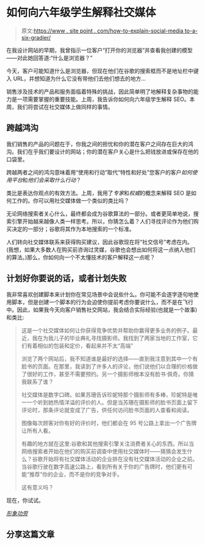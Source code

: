 # 如何向六年级学生解释社交媒体

> 原文:[https://www . site point . com/how-to-explain-social-media to-a-six-gradier/](https://www.sitepoint.com/how-to-explain-social-media-to-a-sixth-grader/)

在我设计网站的早期，我曾指示一位客户“打开你的浏览器”并查看我创建的模型——对此她回答道:“什么是浏览器？”

今天，客户可能知道什么是浏览器，但现在他们在谷歌的搜索框而不是地址栏中键入 URL，并想知道为什么它没有带他们去他们想去的地方…

销售涉及技术的产品和服务面临着特殊的挑战，因此简单明了地解释复杂事物的能力是一项需要掌握的重要技能。上周，我告诉你如何向六年级学生解释 SEO。本周，我们将尝试在社交媒体上做同样的事情。

## 跨越鸿沟

我们销售的产品的问题在于，你我之间的担忧和你的潜在客户之间存在巨大的鸿沟。我们在乎我们要设计的网站；你的潜在客户关心是什么把钱放进或保存在他的口袋里。

跨越两者之间的鸿沟意味着用“使用和行动”取代“特性和好处”您客户的客户*如何使用平台*和*他们会采取什么行动*？

类比是表达你观点的有效方法。上周，我用了*专家*和*权威*的概念来解释 SEO 是如何工作的。你可以用社交媒体做一个类似的类比吗？

无论网络搜索者关心什么，最终都会成为谷歌算法的一部分。或者更简单地说，搜索引擎开始越来越像人类一样思考。所以，你猜怎么着？人们寻找评论作为他们购买决定的一部分；谷歌将其作为本地搜索的一个标准。

人们转向社交媒体联系来获得购买建议，因此谷歌现在将“社交信号”考虑在内。(我想，如果大多数人在购买前咨询过灵媒，谷歌也会想出如何将这一点纳入他们的算法。)那么，你如何向一个不太懂技术的客户解释这一点呢？

## 计划好你要说的话，或者计划失败

我非常喜欢创建脚本来计划你在常见场景中会说些什么。你可能不会逐字逐句地使用脚本，但是创建一个脚本的行为会迫使你提前考虑你要说什么，而不是在飞行中。因此，如果我今天向客户销售社交网站，我会结合实际经验(也就是一个故事)和类比:

> 这是一个社交媒体如何让你获得竞争优势并帮助你赢得更多业务的例子。最近，我在为我儿子的毕业典礼寻找摄影师。我找到了两家当地的工作室，它们有着相似的包装和定价，看起来并不太“高端”
> 
> 浏览了两个网站后，我不知道谁是最好的选择——直到我注意到其中一个有脸书的页面。在那里，我读到了许多人的评论，他们说他们以合理的价格做了很好的工作，甚至不需要预约。另一个摄影师根本没有脸书·佩奇。你猜我联系了谁？
> 
> 社交媒体是数字口碑。如果苏珊告诉珍妮特那个摄影师有多棒，珍妮特是唯一一个听到她热情洋溢的评价的人。但是当苏珊在摄影师的脸书页面上留下评论时，那条评论就变成了广告，供任何访问脸书页面的人查看和阅读。
> 
> 图像每次顾客对你有好的评价时，他们都会在 95 号公路上拿出一个广告牌让所有人看。
> 
> 有趣的地方就在这里:谷歌和其他搜索引擎关注消费者关心的东西。所以当网络搜索者开始在他们的购买前调查中使用社交媒体时——猜猜会发生什么？谷歌开始将有社交媒体活动的企业排在没有社交媒体活动的企业之前。当谷歌行驶在数字高速公路上，看到所有关于你的广告牌时，他们更有可能“推荐”你的企业，而不是你的竞争对手。
> 
> 这有意义吗？

现在，你试试。

*[形象功劳](http://www.flickr.com/photos/28288673@N07/)*

## 分享这篇文章
